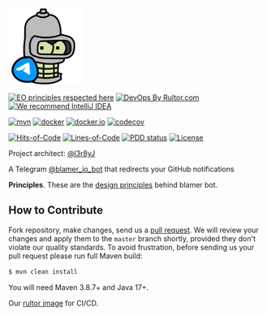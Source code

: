<img src="blamer-bot.svg" width="150" alt="blamer-bot"/>

[![EO principles respected here](https://www.elegantobjects.org/badge.svg)](https://www.elegantobjects.org)
[![DevOps By Rultor.com](https://www.rultor.com/b/blamer-io/bot)](https://www.rultor.com/p/Blamer-io/bot)
[![We recommend IntelliJ IDEA](https://www.elegantobjects.org/intellij-idea.svg)](https://www.jetbrains.com/idea/)
<br>

[![mvn](https://github.com/Blamer-io/bot/actions/workflows/mvn.yaml/badge.svg)](https://github.com/Blamer-io/bot/actions/workflows/mvn.yaml)
[![docker](https://github.com/Blamer-io/bot/actions/workflows/docker.yaml/badge.svg)](https://github.com/Blamer-io/bot/actions/workflows/docker.yaml)
[![docker.io](https://img.shields.io/docker/v/l3r8y/blamer-bot/latest)](https://hub.docker.com/repository/docker/l3r8y/blamer-bot/general)
[![codecov](https://codecov.io/gh/Blamer-io/bot/branch/master/graph/badge.svg?token=CC9UR3TRCW)](https://codecov.io/gh/Blamer-io/bot)

[![Hits-of-Code](https://hitsofcode.com/github/Blamer-io/bot)](https://hitsofcode.com/view/github/Blamer-io/bot)
[![Lines-of-Code](https://tokei.rs/b1/github/Blamer-io/bot)](https://github.com/Blamer-io/bot)
[![PDD status](http://www.0pdd.com/svg?name=Blamer-io/bot)](http://www.0pdd.com/p?name=Blamer-io/bot)
[![License](https://img.shields.io/badge/license-MIT-green.svg)](https://github.com/Blamer-io/bot/blob/master/LICENSE.txt)

Project architect: [@l3r8yJ](https://github.com/l3r8yJ)

A Telegram [@blamer_io_bot](https://t.me/blamer_io_bot) that redirects your GitHub notifications

**Principles**. These are the [design principles](https://www.elegantobjects.org/#principles) behind blamer bot.

## How to Contribute

Fork repository, make changes, send us a [pull request](https://www.yegor256.com/2014/04/15/github-guidelines.html).
We will review your changes and apply them to the `master` branch shortly,
provided they don't violate our quality standards. To avoid frustration,
before sending us your pull request please run full Maven build:

```bash
$ mvn clean install
```

You will need Maven 3.8.7+ and Java 17+.

Our [rultor image](https://github.com/eo-cqrs/eo-kafka-rultor-image) for CI/CD.
